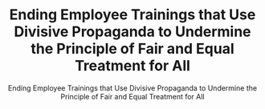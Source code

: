 ---
layout: resources-landing
title: "Ending Employee Trainings that Use Divisive Propaganda to Undermine the Principle of Fair and Equal Treatment for All"
subtitle: "Ending Employee Trainings that Use Divisive Propaganda to Undermine the Principle of Fair and Equal Treatment for All"
external_link: https://www.whitehouse.gov/wp-content/uploads/2020/09/M-20-37.pdf
filters: memorandum omb 2020
---